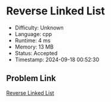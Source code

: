 # Reverse Linked List

- Difficulty: Unknown
- Language: cpp
- Runtime: 4 ms
- Memory: 13 MB
- Status: Accepted
- Timestamp: 2024-09-18 00:52:30

## Problem Link
[Reverse Linked List](https://leetcode.com/problems/reverse-linked-list)

